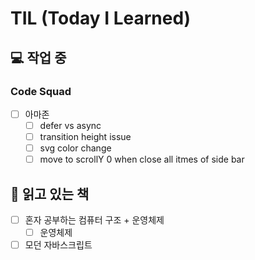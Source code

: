 # TIL (Today I Learned)

## 💻 작업 중

### Code Squad

- [ ] 아마존
  - [ ] defer vs async
  - [ ] transition height issue
  - [ ] svg color change
  - [ ] move to scrollY 0 when close all itmes of side bar

## 📖 읽고 있는 책

- [ ] 혼자 공부하는 컴퓨터 구조 + 운영체제
  - [ ] 운영체제
- [ ] 모던 자바스크립트

